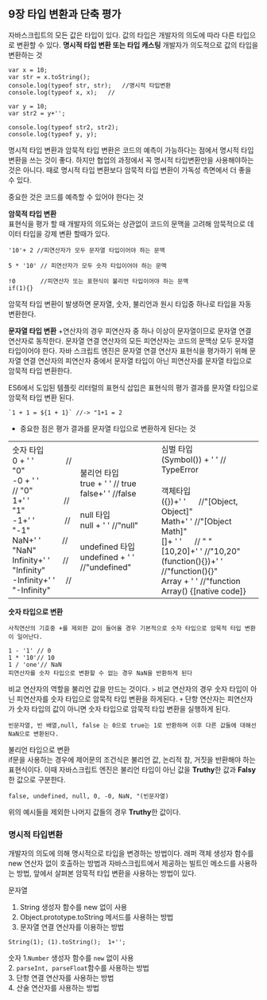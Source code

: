 
## 9장 타입 변환과 단축 평가

자바스크립트의 모든 값은 타입이 있다. 값의 타입은 개발자의 의도에 따라 다른 타입으로 변환할 수 있다. 
<b>명시적 타입 변환 또는 타입 캐스팅</b> 개발자가 의도적으로 값의 타입을 변환하는 것

```
var x = 10;
var str = x.toString();
console.log(typeof str, str);   //명시적 타입변환
console.log(typeof x, x);   //

var y = 10;
var str2 = y+'';

console.log(typeof str2, str2);
console.log(typeof y, y);
```
명시적 타입 변환과 암묵적 타입 변환은 코드의 예측이 가능하다는 점에서 명시적 타입변환을 쓰는 것이 좋다.
하지만 협업의 과정에서 꼭 명시적 타입변환만을 사용해야하는것은 아니다.
때로 명시적 타입 변환보다 암묵적 타입 변환이 가독성 측면에서 더 좋을 수 있다.

중요한 것은 코드를 예측할 수 있어야 한다는 것

<b>암묵적 타입 변환</b><br>
표현식을 평가 할 때 개발자의 의도와는 상관없이 코드의 문맥을 고려해 암묵적으로 데이터 타입을 강제 변환 할때가 있다.
```
'10'+ 2 //피연산자가 모두 문자열 타입이어야 하는 문맥

5 * '10' // 피연산자가 모두 숫자 타입이어야 하는 문맥

!0       //피연산자 또는 표현식이 불리언 타입이어야 하는 문맥
if(1){}
```
암묵적 타입 변환이 발생하면 문자열, 숫자, 불리언과 원시 타입중 하나로 타입을 자동 변환한다.

<b>문자열 타입 변환</b> +연산자의 경우 피연산자 중 하나 이상이 문자열이므로 문자열 연결 연산자로 동작한다.
문자열 연결 연산자의 모든 피연산자는 코드의 문맥상 모두 문자열 타입이어야 한다.
자바 스크립트 엔진은 문자열 연결 연산자 표현식을 평가하기 위해 문자열 연결 연산자의 피연산자 중에서 문자열 타입이 아닌 피연산자를 문자열 타입으로 암묵적 타입 변환한다.

ES6에서 도입된 템플릿 리터럴의 표현식 삽입은 표현식의 평가 결과를 문자열 타입으로 암묵적 타입 변환 된다.
```
`1 + 1 = ${1 + 1}` //-> "1+1 = 2
```
-    중요한 점은 평가 결과를 문자열 타입으로 변환하게 된다는 것<br>


<table>
<tr>
<td>
숫자 타입<br>
0 + ' ' &nbsp;&nbsp;&nbsp;&nbsp;&nbsp;&nbsp;&nbsp;&nbsp;&nbsp;&nbsp;&nbsp;&nbsp;&nbsp; // "0"<br>
-0 + ' '&nbsp;&nbsp;&nbsp;&nbsp;&nbsp;&nbsp;&nbsp;&nbsp;&nbsp;&nbsp;&nbsp;&nbsp; // "0"<br>
1+' '&nbsp;&nbsp;&nbsp;&nbsp;&nbsp;&nbsp;&nbsp;&nbsp;&nbsp;&nbsp;&nbsp;&nbsp;&nbsp;&nbsp;&nbsp; // "1"<br>
-1+' '&nbsp;&nbsp;&nbsp;&nbsp;&nbsp;&nbsp;&nbsp;&nbsp;&nbsp;&nbsp;&nbsp;&nbsp;&nbsp; // "-1"<br>
NaN+' '&nbsp;&nbsp;&nbsp;&nbsp;&nbsp;&nbsp;&nbsp;&nbsp;&nbsp; // "NaN"<br>
Infinity+' '&nbsp;&nbsp;&nbsp;&nbsp;&nbsp; // "Infinity"<br>
-Infinity+' '&nbsp;&nbsp;&nbsp;&nbsp; // "-Infinity"<br>
</td>
<td>
불리언 타입<br>
true + ' ' // true<br>
false+' ' //false<br><br>
null 타입<br>
null + ' ' //"null"<br><br>
undefined 타입<br>
undefined + ' ' //"undefined"
</td>
<td>
심벌 타입<br>
(Symbol()) + ' ' // TypeError<br>
<br>
객체타입<br>
({})+' '&nbsp;&nbsp;&nbsp;&nbsp;&nbsp;&nbsp;//"[Object, Object]"<br>
Math+' ' //"[Object Math]"<br>
[]+ ' ' &nbsp;&nbsp;&nbsp;&nbsp;&nbsp;// " " <br>
[10,20]+' ' //"10,20"<br>
(function(){})+' ' //"function(){}"<br>
Array + ' ' //"function Array() {[native code]}
</td>
</tr>
</table>

<b>숫자 타입으로 변환</b><br>
```
사칙연산의 기호중 +를 제외한 값이 들어올 경우 기본적으로 숫자 타입으로 암묵적 타입 변환이 일어난다.

1 - '1' // 0
1 * '10'// 10
1 / 'one'// NaN
피연산자를 숫자 타입으로 변환할 수 없는 경우 NaN을 반환하게 된다
```


비교 연산자의 역할을 불리언 값을 만드는 것이다.
`>` 비교 연산자의 경우 숫자 타입이 아닌 피연산자를 숫자 타입으로 암묵적 타입 변환을 하게된다.
`+` 단항 연산자는 피연산자가 숫자 타입의 값이 아니면 숫자 타입으로 암묵적 타입 변환을 실행하게 된다.

```
빈문자열, 빈 배열,null, false 는 0으로 true는 1로 반환하며 이후 다른 값들에 대해선 NaN으로 변환된다.
```

불리언 타입으로 변환<br>
if문을 사용하는 경우에 제어문의 조건식은 불리언 값, 논리적 참, 거짓을 반환해야 하는 표현식이다. 이때 자바스크립트 엔진은 불리언 타입이 아닌 값을 <b>Truthy</b>한 값과 <b>Falsy</b>한 값으로 구분한다.
```
false, undefined, null, 0, -0, NaN, "(빈문자열)
```
위의 예시들을 제외한 나머지 값들의 경우 <b>Truthy</b>한 값이다.


### <b>명시적 타입변환</b>
개발자의 의도에 의해 명시적으로 타입을 변경하는 방법이다. 래퍼 객체 생성자 함수를 new 연산자 없이 호출하는 방법과 자바스크립트에서 제공하는 빌트인 메소드를 사용하는 방법, 앞에서 살펴본 암묵적 타입 변환을 사용하는 방법이 있다.

문자열
1. String 생성자 함수를 new 없이 사용
2. Object.prototype.toString 메서드를 사용하는 방법
3. 문자열 연결 연산자를 이용하는 방법
```
String(1); (1).toString();  1+'';
```
숫자
1.`Number` 생성자 함수를 `new` 없이 사용<br>
2. `parseInt, parseFloat`함수를 사용하는 방법<br>
3. 단항 연결 연산자를 사용하는 방법<br>
4. 산술 연산자를 사용하는 방법<br>